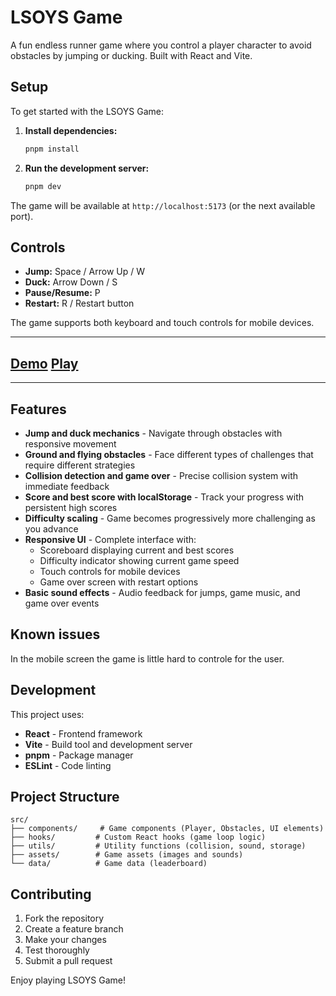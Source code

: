 # LSOYS Game

A fun endless runner game where you control a player character to avoid obstacles by jumping or ducking. Built with React and Vite.

## Setup

To get started with the LSOYS Game:

1. **Install dependencies:**

   ```bash
   pnpm install
   ```

2. **Run the development server:**

   ```bash
   pnpm dev
   ```

The game will be available at `http://localhost:5173` (or the next available port).

## Controls

- **Jump:** Space / Arrow Up / W
- **Duck:** Arrow Down / S
- **Pause/Resume:** P
- **Restart:** R / Restart button

The game supports both keyboard and touch controls for mobile devices.

---

## [Demo](https://www.loom.com/share/ccfbab214a7947009bd907762e4758ce?sid=ef7b9359-c21c-4381-8ab6-528d10d3d2a1) [Play](https://endless-game-seven.vercel.app/)

---

## Features

- **Jump and duck mechanics** - Navigate through obstacles with responsive movement
- **Ground and flying obstacles** - Face different types of challenges that require different strategies
- **Collision detection and game over** - Precise collision system with immediate feedback
- **Score and best score with localStorage** - Track your progress with persistent high scores
- **Difficulty scaling** - Game becomes progressively more challenging as you advance
- **Responsive UI** - Complete interface with:
  - Scoreboard displaying current and best scores
  - Difficulty indicator showing current game speed
  - Touch controls for mobile devices
  - Game over screen with restart options
- **Basic sound effects** - Audio feedback for jumps, game music, and game over events

## Known issues

In the mobile screen the game is little hard to controle for the user.

## Development

This project uses:

- **React** - Frontend framework
- **Vite** - Build tool and development server
- **pnpm** - Package manager
- **ESLint** - Code linting

## Project Structure

```
src/
├── components/     # Game components (Player, Obstacles, UI elements)
├── hooks/         # Custom React hooks (game loop logic)
├── utils/         # Utility functions (collision, sound, storage)
├── assets/        # Game assets (images and sounds)
└── data/          # Game data (leaderboard)
```

## Contributing

1. Fork the repository
2. Create a feature branch
3. Make your changes
4. Test thoroughly
5. Submit a pull request

Enjoy playing LSOYS Game!
